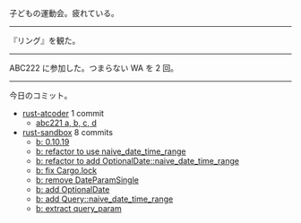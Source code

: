 子どもの運動会。疲れている。

---

『リング』を観た。

---

ABC222 に参加した。つまらない WA を 2 回。

---

今日のコミット。

- [rust-atcoder](https://github.com/bouzuya/rust-atcoder) 1 commit
  - [abc221 a, b, c, d](https://github.com/bouzuya/rust-atcoder/commit/d9d1cb5d21b0140402f9c98c841eb06ac1607ba3)
- [rust-sandbox](https://github.com/bouzuya/rust-sandbox) 8 commits
  - [b: 0.10.19](https://github.com/bouzuya/rust-sandbox/commit/489b5ab8f63856d98f7fc757f8dfccceb4fd8020)
  - [b: refactor to use naive_date_time_range](https://github.com/bouzuya/rust-sandbox/commit/05b19df3bc91e64038abb78bc9c4399681978748)
  - [b: refactor to add OptionalDate::naive_date_time_range](https://github.com/bouzuya/rust-sandbox/commit/419d4dff90483914d64943ecc53a816930f194e8)
  - [b: fix Cargo.lock](https://github.com/bouzuya/rust-sandbox/commit/9da7ca67afe7e471d81afb4422ee9f440913cd9e)
  - [b: remove DateParamSingle](https://github.com/bouzuya/rust-sandbox/commit/c5bfe60a637738175538ef85f9e4e27df871cd0b)
  - [b: add OptionalDate](https://github.com/bouzuya/rust-sandbox/commit/7de4ff7b4922fc7195393ba34bb53dcee9e2082f)
  - [b: add Query::naive_date_time_range](https://github.com/bouzuya/rust-sandbox/commit/e76dc63073065371f8e36570513f1af06591e6b5)
  - [b: extract query_param](https://github.com/bouzuya/rust-sandbox/commit/906ce291e198c9975a47e6727576cbc04d673eeb)
